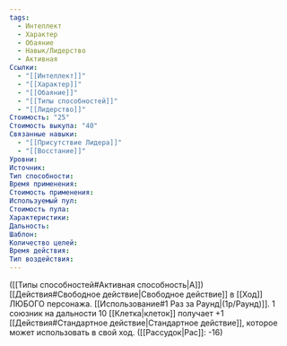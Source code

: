 ```yaml
---
tags:
  - Интеллект
  - Характер
  - Обаяние
  - Навык/Лидерство
  - Активная
Ссылки:
  - "[[Интеллект]]"
  - "[[Характер]]"
  - "[[Обаяние]]"
  - "[[Типы способностей]]"
  - "[[Лидерство]]"
Стоимость: "25"
Стоимость выкупа: "40"
Связанные навыки:
  - "[[Присутствие Лидера]]"
  - "[[Восстание]]"
Уровни:
Источник:
Тип способности:
Время применения:
Стоимость применения:
Используемый пул:
Стоимость пула:
Характеристики:
Дальность:
Шаблон:
Количество целей:
Время действия:
Тип воздействия:
---
```

([[Типы способностей#Активная способность|А]]) [[Действия#Свободное действие|Свободное действие]] в [[Ход]] ЛЮБОГО персонажа. [[Использование#1 Раз за Раунд|(1р/Раунд)]]. 1 союзник на дальности 10 [[Клетка|клеток]] получает +1 [[Действия#Стандартное действие|Стандартное действие]], которое может использовать в свой ход. ([[Рассудок|Рас]]: -16)